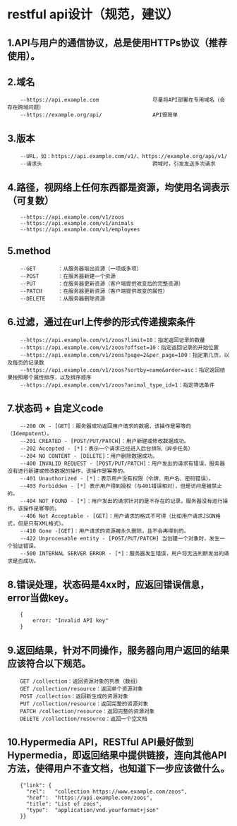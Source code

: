 # restful api设计（规范，建议）

## 1.API与用户的通信协议，总是使用HTTPs协议（推荐使用）。

## 2.域名
    
        --https://api.example.com                 尽量将API部署在专用域名（会存在跨域问题）
        --https://example.org/api/                API很简单
                       
## 3.版本
    
        --URL，如：https://api.example.com/v1/、https://example.org/api/v1/
        --请求头                                   跨域时，引发发送多次请求

## 4.路径，视网络上任何东西都是资源，均使用名词表示（可复数）
    
        --https://api.example.com/v1/zoos
        --https://api.example.com/v1/animals
        --https://api.example.com/v1/employees

## 5.method
    
        --GET       ：从服务器取出资源（一项或多项）
        --POST      ：在服务器新建一个资源
        --PUT       ：在服务器更新资源（客户端提供改变后的完整资源）
        --PATCH     ：在服务器更新资源（客户端提供改变的属性）
        --DELETE    ：从服务器删除资源

## 6.过滤，通过在url上传参的形式传递搜索条件
    
        --https://api.example.com/v1/zoos?limit=10：指定返回记录的数量
        --https://api.example.com/v1/zoos?offset=10：指定返回记录的开始位置
        --https://api.example.com/v1/zoos?page=2&per_page=100：指定第几页，以及每页的记录数
        --https://api.example.com/v1/zoos?sortby=name&order=asc：指定返回结果按照哪个属性排序，以及排序顺序
        --https://api.example.com/v1/zoos?animal_type_id=1：指定筛选条件

## 7.状态码 + 自定义code
    
        --200 OK - [GET]：服务器成功返回用户请求的数据，该操作是幂等的（Idempotent）。
        --201 CREATED - [POST/PUT/PATCH]：用户新建或修改数据成功。
        --202 Accepted - [*]：表示一个请求已经进入后台排队（异步任务）
        --204 NO CONTENT - [DELETE]：用户删除数据成功。
        --400 INVALID REQUEST - [POST/PUT/PATCH]：用户发出的请求有错误，服务器没有进行新建或修改数据的操作，该操作是幂等的。
        --401 Unauthorized - [*]：表示用户没有权限（令牌、用户名、密码错误）。
        --403 Forbidden - [*] 表示用户得到授权（与401错误相对），但是访问是被禁止的。
        --404 NOT FOUND - [*]：用户发出的请求针对的是不存在的记录，服务器没有进行操作，该操作是幂等的。
        --406 Not Acceptable - [GET]：用户请求的格式不可得（比如用户请求JSON格式，但是只有XML格式）。
        --410 Gone -[GET]：用户请求的资源被永久删除，且不会再得到的。
        --422 Unprocesable entity - [POST/PUT/PATCH] 当创建一个对象时，发生一个验证错误。
        --500 INTERNAL SERVER ERROR - [*]：服务器发生错误，用户将无法判断发出的请求是否成功。

## 8.错误处理，状态码是4xx时，应返回错误信息，error当做key。
    
        {
            error: "Invalid API key"
        }

## 9.返回结果，针对不同操作，服务器向用户返回的结果应该符合以下规范。
    
        GET /collection：返回资源对象的列表（数组）
        GET /collection/resource：返回单个资源对象
        POST /collection：返回新生成的资源对象
        PUT /collection/resource：返回完整的资源对象
        PATCH /collection/resource：返回完整的资源对象
        DELETE /collection/resource：返回一个空文档
    

## 10.Hypermedia API，RESTful API最好做到Hypermedia，即返回结果中提供链接，连向其他API方法，使得用户不查文档，也知道下一步应该做什么。
        
        {"link": {
          "rel":   "collection https://www.example.com/zoos",
          "href":  "https://api.example.com/zoos",
          "title": "List of zoos",
          "type":  "application/vnd.yourformat+json"
        }}
